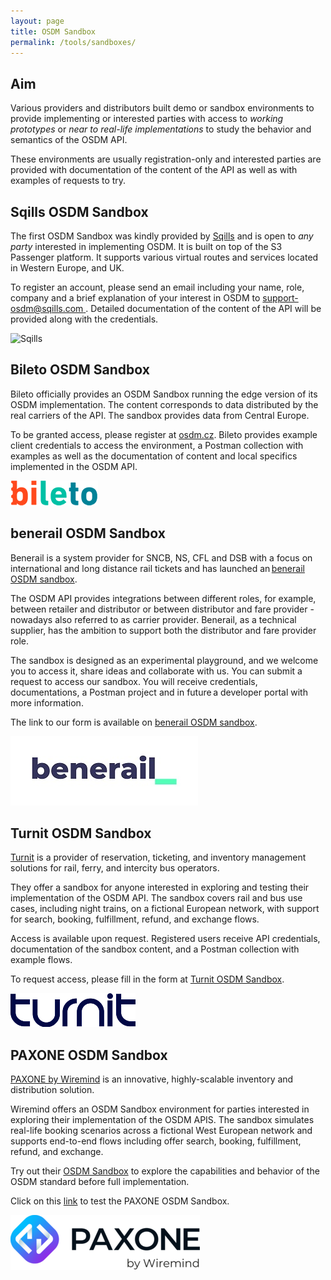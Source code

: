 ```yaml
---
layout: page
title: OSDM Sandbox
permalink: /tools/sandboxes/
---
```


## Aim

Various providers and distributors built demo or sandbox environments to provide
implementing or interested parties with access to _working prototypes_ or _near
to real-life implementations_ to study the behavior and semantics of the OSDM
API.

These environments are usually registration-only and interested parties are
provided with documentation of the content of the API as well as with examples
of requests to try.

## Sqills OSDM Sandbox

The first OSDM Sandbox was kindly provided by [Sqills](https://www.sqills.com)
and is open to _any party_ interested in implementing OSDM. It is built on top
of the S3 Passenger platform. It supports various virtual routes and services
located in Western Europe, and UK.

To register an account, please send an email including your name, role, company
and a brief explanation of your interest in OSDM to
[support-osdm@sqills.com ](mailto:support-osdm@sqills.com). Detailed
documentation of the content of the API will be provided along with the
credentials.

![Sqills](../images/logo/Sqills-logo.png)

## Bileto OSDM Sandbox

Bileto officially provides an OSDM Sandbox running the edge version of its OSDM
implementation. The content corresponds to data distributed by the real carriers
of the API. The sandbox provides data from Central Europe.

To be granted access, please register at [osdm.cz](https://osdm.cz). Bileto
provides example client credentials to access the environment, a Postman
collection with examples as well as the documentation of content and local
specifics implemented in the OSDM API.

![Bileto](../images/logo/bileto-logo.png)

## benerail OSDM Sandbox

Benerail is a system provider for SNCB, NS, CFL and DSB with a focus on
international and long distance rail tickets and has launched
an [benerail OSDM sandbox](https://benerail.com/sandbox_osdm_api/).

The OSDM API provides integrations between different roles, for example, between
retailer and distributor or between distributor and fare provider - nowadays also
referred to as carrier provider. Benerail, as a technical supplier, has the
ambition to support both the distributor and fare provider role.

The sandbox is designed as an experimental playground, and we welcome you to
access it, share ideas and collaborate with us. You can submit a request to
access our sandbox. You will receive credentials, documentations, a Postman
project and in future a developer portal with more information.

The link to our form is available on
[benerail OSDM sandbox](https://benerail.com/sandbox_osdm_api/).

![benerail](../images/logo/benerail-logo.jpg)

## Turnit OSDM Sandbox

[Turnit](https://www.turnit.com) is a provider of reservation, ticketing, and inventory management solutions for rail, ferry, and intercity bus operators. 

They offer a sandbox for anyone interested in exploring and testing their implementation of the OSDM API. The sandbox covers rail and bus use cases, including night trains, on a fictional European network, with support for search, booking, fulfillment, refund, and exchange flows.

Access is available upon request. Registered users receive API credentials, documentation of the sandbox content, and a Postman collection with example flows.

To request access, please fill in the form at [Turnit OSDM Sandbox](https://turnit.com/osdm-sandbox/).

![Turnit](../images/logo/turnit-logo-blue-w200.png)

## PAXONE OSDM Sandbox
[PAXONE by Wiremind](https://www.wiremind.io/passenger/paxone) is an innovative, highly-scalable inventory and distribution solution.

Wiremind offers an OSDM Sandbox environment for parties interested in exploring their implementation of the OSDM APIS. The sandbox simulates real-life booking scenarios across a fictional West European network and supports end-to-end flows including offer search, booking, fulfillment, refund, and exchange.

Try out their [OSDM Sandbox](https://content.wiremind.io/paxone-osdm-sandbox) to explore the capabilities and behavior of the OSDM standard before full implementation.

Click on this [link](https://content.wiremind.io/paxone-osdm-sandbox) to test the PAXONE OSDM Sandbox.

![PAXONE](../images/logo/paxone-logo.png)

